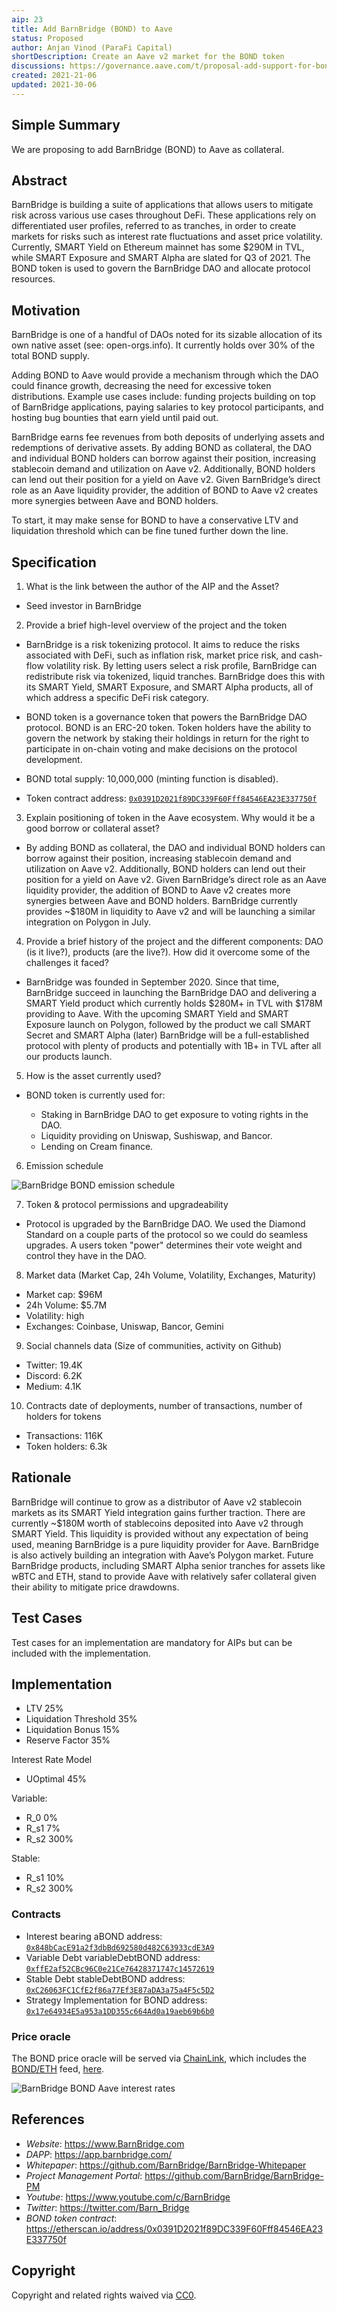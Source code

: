 ```yaml
---
aip: 23
title: Add BarnBridge (BOND) to Aave
status: Proposed
author: Anjan Vinod (ParaFi Capital)
shortDescription: Create an Aave v2 market for the BOND token
discussions: https://governance.aave.com/t/proposal-add-support-for-bond-barnbridge/4486
created: 2021-21-06
updated: 2021-30-06
---
```


## Simple Summary

We are proposing to add BarnBridge (BOND) to Aave as collateral.

## Abstract

BarnBridge is building a suite of applications that allows users to mitigate risk across various use cases throughout DeFi. These applications rely on differentiated user profiles, referred to as tranches, in order to create markets for risks such as interest rate fluctuations and asset price volatility. Currently, SMART Yield on Ethereum mainnet has some $290M in TVL, while SMART Exposure and SMART Alpha are slated for Q3 of 2021. The BOND token is used to govern the BarnBridge DAO and allocate protocol resources.

## Motivation

BarnBridge is one of a handful of DAOs noted for its sizable allocation of its own native asset (see: open-orgs.info). It currently holds over 30% of the total BOND supply.

Adding BOND to Aave would provide a mechanism through which the DAO could finance growth, decreasing the need for excessive token distributions. Example use cases include: funding projects building on top of BarnBridge applications, paying salaries to key protocol participants, and hosting bug bounties that earn yield until paid out.

BarnBridge earns fee revenues from both deposits of underlying assets and redemptions of derivative assets. By adding BOND as collateral, the DAO and individual BOND holders can borrow against their position, increasing stablecoin demand and utilization on Aave v2. Additionally, BOND holders can lend out their position for a yield on Aave v2. Given BarnBridge’s direct role as an Aave liquidity provider, the addition of BOND to Aave v2 creates more synergies between Aave and BOND holders.

To start, it may make sense for BOND to have a conservative LTV and liquidation threshold which can be fine tuned further down the line.

## Specification

1. What is the link between the author of the AIP and the Asset?
  
  - Seed investor in BarnBridge

2. Provide a brief high-level overview of the project and the token
  
  - BarnBridge is a risk tokenizing protocol. It aims to reduce the risks associated with DeFi, such as inflation risk, market price risk, and cash-flow volatility   risk. By letting users select a risk profile, BarnBridge can redistribute risk via tokenized, liquid tranches. BarnBridge does this with its SMART Yield, SMART   Exposure, and SMART Alpha products, all of which address a specific DeFi risk category.

  - BOND token is a governance token that powers the BarnBridge DAO protocol. BOND is an ERC-20 token. Token holders have the ability to govern the network by       staking their holdings in return for the right to participate in on-chain voting and make decisions on the protocol development.

  - BOND total supply: 10,000,000 (minting function is disabled).
  - Token contract address: [`0x0391D2021f89DC339F60Fff84546EA23E337750f`](https://etherscan.io/address/0x0391D2021f89DC339F60Fff84546EA23E337750f)

3. Explain positioning of token in the Aave ecosystem. Why would it be a good borrow or collateral asset?
  
  - By adding BOND as collateral, the DAO and individual BOND holders can borrow against their position, increasing stablecoin demand and utilization on Aave v2. Additionally, BOND holders can lend out their position for a yield on Aave v2. Given BarnBridge’s direct role as an Aave liquidity provider, the addition of BOND to Aave v2 creates more synergies between Aave and BOND holders. BarnBridge currently provides ~$180M in liquidity to Aave v2 and will be launching a similar integration on Polygon in July.

4. Provide a brief history of the project and the different components: DAO (is it live?), products (are the live?). How did it overcome some of the challenges it faced?
  
  - BarnBridge was founded in September 2020. Since that time, BarnBridge succeed in launching the BarnBridge DAO and delivering a SMART Yield product which currently holds $280M+ in TVL with $178M providing to Aave. With the upcoming SMART Yield and SMART Exposure launch on Polygon, followed by the product we call SMART Secret and SMART Alpha (later) BarnBridge will be a full-established protocol with plenty of products and potentially with 1B+ in TVL after all our products launch.

5. How is the asset currently used?
  
  - BOND token is currently used for:

     - Staking in BarnBridge DAO to get exposure to voting rights in the DAO.
     - Liquidity providing on Uniswap, Sushiswap, and Bancor.
     - Lending on Cream finance.

6. Emission schedule
  
  ![BarnBridge BOND emission schedule](../assets/AIP-23/emission.png)

7. Token & protocol permissions and upgradeability
  
  - Protocol is upgraded by the BarnBridge DAO.  We used the Diamond Standard on a couple parts of the protocol so we could do seamless upgrades.  A users token "power" determines their vote weight and control they have in the DAO.

8. Market data (Market Cap, 24h Volume, Volatility, Exchanges, Maturity)
  
  - Market cap: $96M
  - 24h Volume: $5.7M
  - Volatility: high
  - Exchanges: Coinbase, Uniswap, Bancor, Gemini

9. Social channels data (Size of communities, activity on Github)
  
  - Twitter: 19.4K
  - Discord: 6.2K
  - Medium: 4.1K

10. Contracts date of deployments, number of transactions, number of holders for tokens
  
  - Transactions: 116K
  - Token holders: 6.3k

## Rationale

BarnBridge will continue to grow as a distributor of Aave v2 stablecoin markets as its SMART Yield integration gains further traction. There are currently ~$180M worth of stablecoins deposited into Aave v2 through SMART Yield. This liquidity is provided without any expectation of being used, meaning BarnBridge is a pure liquidity provider for Aave. BarnBridge is also actively building an integration with Aave’s Polygon market. Future BarnBridge products, including SMART Alpha senior tranches for assets like wBTC and ETH, stand to provide Aave with relatively safer collateral given their ability to mitigate price drawdowns. 

## Test Cases

Test cases for an implementation are mandatory for AIPs but can be included with the implementation.

## Implementation

- LTV 25%
- Liquidation Threshold 35%
- Liquidation Bonus 15%
- Reserve Factor 35%

Interest Rate Model

- UOptimal 45%

Variable:

- R_0 0%
- R_s1 7%
- R_s2 300%

Stable:

- R_s1 10%
- R_s2 300%

### Contracts

- Interest bearing aBOND address: [`0x848bCacE91a2f3dbBd692580d482C63933cdE3A9`](https://etherscan.io/address/0x848bCacE91a2f3dbBd692580d482C63933cdE3A9)
- Variable Debt variableDebtBOND address: [`0xffE2af52CBc96C0e21Ce76428371747c14572619`](https://etherscan.io/address/0xffE2af52CBc96C0e21Ce76428371747c14572619)
- Stable Debt stableDebtBOND address: [`0xC26063FC1CfE2f86a77Ef3E87aDA3a75a4F5c5D2`](https://etherscan.io/address/0xC26063FC1CfE2f86a77Ef3E87aDA3a75a4F5c5D2)
- Strategy Implementation for BOND address: [`0x17e64934E5a953a1DD355c664Ad0a19aeb69b6b0`](https://etherscan.io/address/0x17e64934E5a953a1DD355c664Ad0a19aeb69b6b0)

### Price oracle

The BOND price oracle will be served via [ChainLink](https://chain.link/), which includes the [BOND/ETH](https://docs.chain.link/docs/ethereum-addresses) feed, [here](https://etherscan.io/address/0xdd22A54e05410D8d1007c38b5c7A3eD74b855281).

![BarnBridge BOND Aave interest rates](../assets/AIP-23/rate.png)

## References

- *Website*: https://www.BarnBridge.com
- *DAPP*: https://app.barnbridge.com/
- *Whitepaper*: https://github.com/BarnBridge/BarnBridge-Whitepaper
- *Project Management Portal*: https://github.com/BarnBridge/BarnBridge-PM
- *Youtube*: https://www.youtube.com/c/BarnBridge
- *Twitter*: https://twitter.com/Barn_Bridge
- *BOND token contract*: https://etherscan.io/address/0x0391D2021f89DC339F60Fff84546EA23E337750f

## Copyright

Copyright and related rights waived via [CC0](https://creativecommons.org/publicdomain/zero/1.0/).
